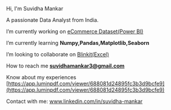 Hi, I'm Suvidha Mankar

A passionate Data Analyst from India.

I’m currently working on [eCommerce Dataset(Power BI)](https://github.com/suvidha2218/eCommerce_Dataset_Analysis)

I’m currently learning **Numpy,Pandas,Matplotlib,Seaborn**

I’m looking to collaborate on [Blinkit(Excel)](https://github.com/suvidha2218/Blinkit_Dataset)

How to reach me **suvidhamankar3@gmail.com**

Know about my experiences [https://app.luminpdf.com/viewer/688081d24895fc3b3d9bcfe9](https://app.luminpdf.com/viewer/688081d24895fc3b3d9bcfe9)

Contact with me:
www.linkedin.com/in/suvidha-mankar 



